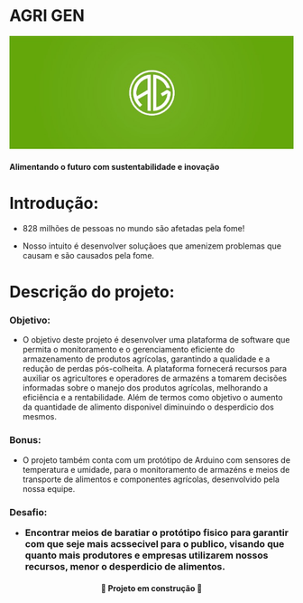 # AGRI GEN
![logo](a232226c-8600-40ff-b7ec-6541a79e522f.jpg)

 <h4>Alimentando o futuro com sustentabilidade e inovação</h3>

# Introdução:

 * 828 milhões de pessoas no mundo são afetadas pela fome!
 
 * Nosso intuito é desenvolver soluçãoes que amenizem problemas que causam e são causados pela fome.

# Descrição do projeto:

 <h3>Objetivo:</h3>
 
 * O objetivo deste projeto é desenvolver uma plataforma de software que permita o
 monitoramento e o gerenciamento eficiente do armazenamento de produtos
 agrícolas, garantindo a qualidade e a redução de perdas pós-colheita. A plataforma
 fornecerá recursos para auxiliar os agricultores e operadores de armazéns a tomarem
 decisões informadas sobre o manejo dos produtos agrícolas, melhorando a eficiência
 e a rentabilidade.
 Além de termos como objetivo o aumento da quantidade de alimento disponivel diminuindo o desperdicio dos mesmos.

 <h3> Bonus: </h3>

 * O projeto também conta com um protótipo de Arduino com sensores de temperatura e umidade, para o monitoramento de armazéns e meios de transporte de alimentos e componentes agrícolas, desenvolvido pela nossa equipe.

 <h3>Desafio:

 * Encontrar meios de baratiar o protótipo fisico para garantir com que seje mais acssecivel para o publico, visando que quanto mais produtores e empresas utilizarem nossos recursos, menor o desperdicio de alimentos.



<h4 align="center"> 
    🚧 Projeto em construção 🚧
</h4>